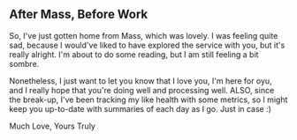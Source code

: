## After Mass, Before Work

So, I've just gotten home from Mass, which was lovely. I was feeling quite sad, because I would've liked to have explored the service with you, but it's really alright. I'm about to do some reading, but I am still feeling a bit sombre.

Nonetheless, I just want to let you know that I love you, I'm here for oyu, and I really hope that you're doing well and processing well. ALSO, since the break-up, I've been tracking my like health with some metrics, so I might keep you up-to-date with summaries of each day as I go. Just in case :)

Much Love, Yours Truly
